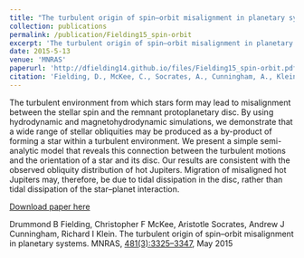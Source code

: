 ```yaml
---
title: "The turbulent origin of spin–orbit misalignment in planetary systems"
collection: publications
permalink: /publication/Fielding15_spin-orbit
excerpt: 'The turbulent origin of spin–orbit misalignment in planetary systems.'
date: 2015-5-13
venue: 'MNRAS'
paperurl: 'http://dfielding14.github.io/files/Fielding15_spin-orbit.pdf'
citation: 'Fielding, D., McKee, C., Socrates, A., Cunningham, A., Klein, R. (2015). &quot;The turbulent origin of spin–orbit misalignment in planetary systems.&quot; <i>MNRAS</i>. 450(3), 3306-3318. May 2015.'
---
```

The turbulent environment from which stars form may lead to misalignment between the stellar spin and the remnant protoplanetary disc. By using hydrodynamic and magnetohydrodynamic simulations, we demonstrate that a wide range of stellar obliquities may be produced as a by-product of forming a star within a turbulent environment. We present a simple semi-analytic model that reveals this connection between the turbulent motions and the orientation of a star and its disc. Our results are consistent with the observed obliquity distribution of hot Jupiters. Migration of misaligned hot Jupiters may, therefore, be due to tidal dissipation in the disc, rather than tidal dissipation of the star–planet interaction.

[Download paper here](http://dfielding14.github.io/files/Fielding15_spin-orbit.pdf)

Drummond B Fielding, Christopher F McKee, Aristotle Socrates, Andrew J Cunningham, Richard I Klein. The turbulent origin of spin–orbit misalignment in planetary systems. MNRAS, [481(3):3325–3347](https://academic.oup.com/mnras/article/450/3/3306/1071510), May 2015
